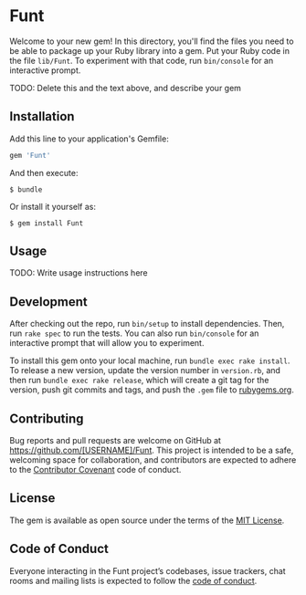 # Funt

Welcome to your new gem! In this directory, you'll find the files you need to be able to package up your Ruby library into a gem. Put your Ruby code in the file `lib/Funt`. To experiment with that code, run `bin/console` for an interactive prompt.

TODO: Delete this and the text above, and describe your gem

## Installation

Add this line to your application's Gemfile:

```ruby
gem 'Funt'
```

And then execute:

    $ bundle

Or install it yourself as:

    $ gem install Funt

## Usage

TODO: Write usage instructions here

## Development

After checking out the repo, run `bin/setup` to install dependencies. Then, run `rake spec` to run the tests. You can also run `bin/console` for an interactive prompt that will allow you to experiment.

To install this gem onto your local machine, run `bundle exec rake install`. To release a new version, update the version number in `version.rb`, and then run `bundle exec rake release`, which will create a git tag for the version, push git commits and tags, and push the `.gem` file to [rubygems.org](https://rubygems.org).

## Contributing

Bug reports and pull requests are welcome on GitHub at https://github.com/[USERNAME]/Funt. This project is intended to be a safe, welcoming space for collaboration, and contributors are expected to adhere to the [Contributor Covenant](http://contributor-covenant.org) code of conduct.

## License

The gem is available as open source under the terms of the [MIT License](https://opensource.org/licenses/MIT).

## Code of Conduct

Everyone interacting in the Funt project’s codebases, issue trackers, chat rooms and mailing lists is expected to follow the [code of conduct](https://github.com/[USERNAME]/Funt/blob/master/CODE_OF_CONDUCT.md).
